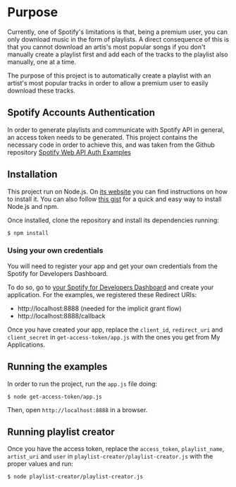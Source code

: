 # Purpose
Currently, one of Spotify's limitations is that, being a premium user, you can only download music in the form of playlists. A direct consequence of this is that you cannot download an artis's most popular songs if you don't manually create a playlist first and add each of the tracks to the playlist also manually, one at a time.

The purpose of this project is to automatically create a playlist with an artist's most popular tracks in order to allow a premium user to easily download these tracks.

## Spotify Accounts Authentication

In order to generate playlists and communicate with Spotify API in general, an access token needs to be generated. This project contains the necessary code in order to achieve this, and was taken from the Github repository [Spotify Web API Auth Examples](https://github.com/spotify/web-api-auth-examples)

## Installation

This project run on Node.js. On [its website](http://www.nodejs.org/download/) you can find instructions on how to install it. You can also follow [this gist](https://gist.github.com/isaacs/579814) for a quick and easy way to install Node.js and npm.

Once installed, clone the repository and install its dependencies running:

    $ npm install

### Using your own credentials
You will need to register your app and get your own credentials from the Spotify for Developers Dashboard.

To do so, go to [your Spotify for Developers Dashboard](https://beta.developer.spotify.com/dashboard) and create your application. For the examples, we registered these Redirect URIs:

* http://localhost:8888 (needed for the implicit grant flow)
* http://localhost:8888/callback

Once you have created your app, replace the `client_id`, `redirect_uri` and `client_secret` in `get-access-token/app.js` with the ones you get from My Applications.

## Running the examples
In order to run the project, run the `app.js` file doing:

    $ node get-access-token/app.js

Then, open `http://localhost:8888` in a browser.

## Running playlist creator
Once you have the access token, replace the `access_token`, `playlist_name`, `artist_uri` and `user` in `playlist-creator/playlist-creator.js` with the proper values and run:

    $ node playlist-creator/playlist-creator.js
